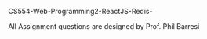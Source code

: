 CS554-Web-Programming2-ReactJS-Redis-

All Assignment questions are designed by Prof. Phil Barresi


